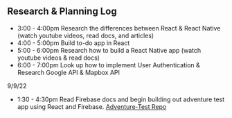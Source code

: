 ## Research & Planning Log
* 3:00 - 4:00pm Research the differences between React & React Native
(watch youtube videos, read docs, and articles)
* 4:00 - 5:00pm Build to-do app in React
* 5:00 - 6:00pm Research how to build a React Native app
(watch youtube videos & read docs)
* 6:00 - 7:00pm Look up how to implement User Authentication & Research Google API & Mapbox API

9/9/22
* 1:30 - 4:30pm Read Firebase docs and begin building out adventure test app using React and Firebase. [Adventure-Test Repo](https://github.com/zperez0/adventure-test)